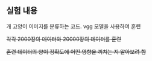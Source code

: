

## 실험 내용
개 고양이 이미지를 분류하는 코드. vgg 모델을 사용하여 훈련

~~각각 2000장의 데이터와 20000장의 데이터를 훈련~~

~~훈련 데이터의 양이 정확도에 어떤 영향을 끼치는 지 알아보려 함~~
